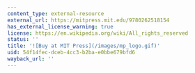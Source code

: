 ```yaml
---
content_type: external-resource
external_url: https://mitpress.mit.edu/9780262518154
has_external_license_warning: true
license: https://en.wikipedia.org/wiki/All_rights_reserved
status: ''
title: '![Buy at MIT Press](/images/mp_logo.gif)'
uid: 54f14fec-dceb-4cc3-b2ba-e0bbe679bfd6
wayback_url: ''
---
```

